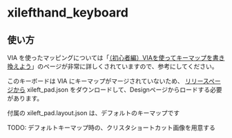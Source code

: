 # xilefthand_keyboard

## 使い方
VIA を使ったマッピングについては「[（初心者編）VIAを使ってキーマップを書き換えよう](https://salicylic-acid3.hatenablog.com/entry/via-manual)」のページが非常に詳しくされていますので、参考にしてください。

このキーボードは VIA にキーマップがマージされていないため、 [リリースページから](https://github.com/XIpher-Desco/xilefthand_keyboard/releases) xileft_pad.json をダウンロードして、Designページからロードする必要があります。

付属の xileft_pad.layout.json は、デフォルトのキーマップです

TODO: デフォルトキーマップ時の、クリスタショートカット画像を用意する